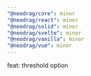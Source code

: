```yaml
---
"@neodrag/core": minor
"@neodrag/react": minor
"@neodrag/solid": minor
"@neodrag/svelte": minor
"@neodrag/vanilla": minor
"@neodrag/vue": minor
---
```


feat: threshold option
